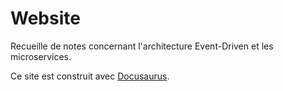 # Website

Recueille de notes concernant l'architecture Event-Driven et les microservices.

Ce site est construit avec [Docusaurus](https://docusaurus.io/).